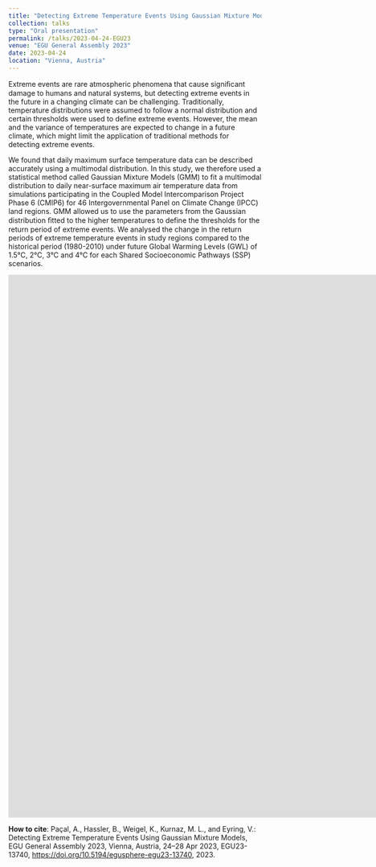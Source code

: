 ```yaml
---
title: "Detecting Extreme Temperature Events Using Gaussian Mixture Models"
collection: talks
type: "Oral presentation"
permalink: /talks/2023-04-24-EGU23
venue: "EGU General Assembly 2023"
date: 2023-04-24
location: "Vienna, Austria"
---
```


Extreme events are rare atmospheric phenomena that cause signiﬁcant damage to humans and natural systems, but detecting extreme events in the future in a changing climate can be challenging. Traditionally, temperature distributions were assumed to follow a normal distribution and certain thresholds were used to define extreme events. However, the mean and the variance of temperatures are expected to change in a future climate, which might limit the application of traditional methods for detecting extreme events.

We found that daily maximum surface temperature data can be described accurately using a multimodal distribution. In this study, we therefore used a statistical method called Gaussian Mixture Models (GMM) to fit a multimodal distribution to daily near-surface maximum air temperature data from simulations participating in the Coupled Model Intercomparison Project Phase 6 (CMIP6) for 46 Intergovernmental Panel on Climate Change (IPCC) land regions. GMM allowed us to use the parameters from the Gaussian distribution ﬁtted to the higher temperatures to define the thresholds for the return period of extreme events. We analysed the change in the return periods of extreme temperature events in study regions compared to the historical period (1980-2010) under future Global Warming Levels (GWL) of 1.5°C, 2°C, 3°C and 4°C for each Shared Socioeconomic Pathways (SSP) scenarios. 

<iframe src="https://onedrive.live.com/embed?resid=393E7CA642A9080%217026&amp;authkey=!AGmF-n9ZkegP1gE&amp;em=2&amp;wdAr=1.7777777777777777" width="1920px" height="1080px" frameborder="0">This is an embedded <a target="_blank" href="https://office.com">Microsoft Office</a> presentation, powered by <a target="_blank" href="https://office.com/webapps">Office</a>.</iframe>

**How to cite**: Paçal, A., Hassler, B., Weigel, K., Kurnaz, M. L., and Eyring, V.: Detecting Extreme Temperature Events Using Gaussian Mixture Models, EGU General Assembly 2023, Vienna, Austria, 24–28 Apr 2023, EGU23-13740, https://doi.org/10.5194/egusphere-egu23-13740, 2023.
